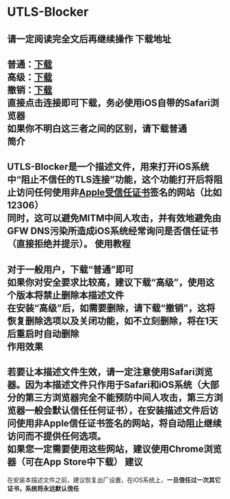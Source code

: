 # UTLS-Blocker
**请一定阅读完全文后再继续操作**
下载地址
---
普通：[下载](https://raw.githubusercontent.com/SCFWSE/UTLS-Blocker/master/UTLS%20Blocker.mobileconfig)<br/>
高级：[下载](https://raw.githubusercontent.com/SCFWSE/UTLS-Blocker/master/UTLS%20Blocker-P.mobileconfig)<br/>
撤销：[下载](https://raw.githubusercontent.com/SCFWSE/UTLS-Blocker/master/UTLS%20Remover.mobileconfig)<br/>
直接点击连接即可下载，**务必使用iOS自带的Safari浏览器**<br/>
如果你不明白这三者之间的区别，请下载普通<br/>
简介
--
UTLS-Blocker是一个描述文件，用来打开iOS系统中“阻止不信任的TLS连接”功能，这个功能打开后将阻止访问**任何使用非[Apple受信任证书](https://support.apple.com/zh-cn/HT5012)签名的网站（比如12306）**<br/>
同时，这可以避免MITM中间人攻击，并有效地避免由GFW DNS污染所造成iOS系统经常询问是否信任证书（直接拒绝并提示）。
使用教程
---
对于一般用户，下载“普通”即可<br/>
如果你对安全要求比较高，建议下载“高级”，使用这个版本将**禁止删除本描述文件**<br/>
在安装“高级”后，如需要删除，请下载“撤销”，这将恢复删除选项以及关闭功能，如不立刻删除，将在1天后重启时自动删除<br/>
作用效果
--
若要让本描述文件生效，请**一定注意使用Safari浏览器**。因为本描述文件**只作用于Safari和iOS系统**（大部分的第三方浏览器完全不能预防中间人攻击，**第三方浏览器一般会默认信任任何证书**），在安装描述文件后访问使用非Apple信任证书签名的网站，将自动阻止继续访问而不提供任何选项。<br/>
如果您一定需要使用这些网站，建议使用Chrome浏览器（可在App Store中下载）
建议
--
在安装本描述文件之前，建议恢复出厂设置，在iOS系统上，**一旦信任过一次其它证书，系统将永远默认信任**
